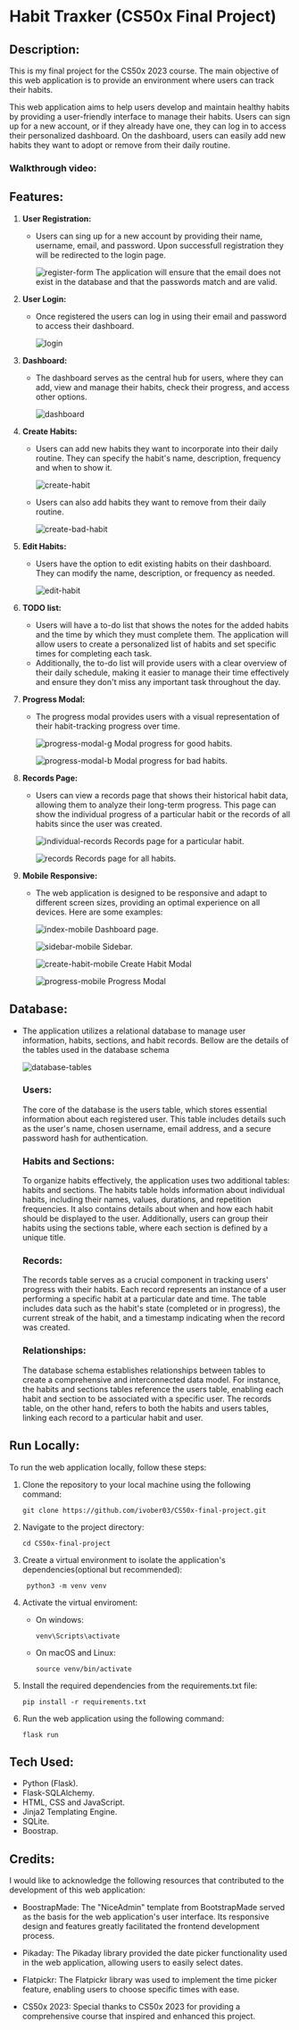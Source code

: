 # Habit Traxker (CS50x Final Project)

## Description:

This is my final project for the CS50x 2023 course. The main objective of this web application is to provide an environment where users can track their habits. 

This web application aims to help users develop and maintain healthy habits by providing a user-friendly interface to manage their habits. Users can sign up for a new account, or if they already have one, they can log in to access their personalized dashboard. On the dashboard, users can easily add new habits they want to adopt or remove from their daily routine.

### Walkthrough video: 

## Features:

  1. **User Registration:**
      - Users can sing up for a new account by providing their name, username, email, and password. Upon successfull registration they will be redirected to the login page.

        ![register-form](https://github.com/ivober03/CS50x-final-project/assets/125988184/4f0d7133-996a-4f78-98b3-d910546320e9)
        The application will ensure that the email does not exist in the database and that the passwords match and are valid.
                
 
  2. **User Login:**
      - Once registered the users can log in using their email and password to access their dashboard.

        ![login](https://github.com/ivober03/CS50x-final-project/assets/125988184/1515fb24-bc15-4f92-b555-13215cb040b1)

  
  3. **Dashboard:**
      - The dashboard serves as the central hub for users, where they can add, view and manage their habits, check their progress, and access other options.

        ![dashboard](https://github.com/ivober03/CS50x-final-project/assets/125988184/893ea7f7-abfb-467b-a139-722c9b0a978b)

  
  4. **Create Habits:**
      - Users can add new habits they want to incorporate into their daily routine. They can specify the habit's name, description, frequency and when to show it.

        ![create-habit](https://github.com/ivober03/CS50x-final-project/assets/125988184/22e8b089-b410-4e91-b6b7-5f0609e9ac6a)
        
      - Users can also add habits they want to remove from their daily routine.

        ![create-bad-habit](https://github.com/ivober03/CS50x-final-project/assets/125988184/dc661540-de5e-4e0d-9413-68d34958aea0)

  
  5. **Edit Habits:**
      - Users have the option to edit existing habits on their dashboard. They can modify the name, description, or frequency as needed.

        ![edit-habit](https://github.com/ivober03/CS50x-final-project/assets/125988184/a663c03a-b721-4dbf-a4d0-8b8eeaed0958)

 
  6. **TODO list:**
      - Users will have a to-do list that shows the notes for the added habits and the time by which they must complete them. The application will allow users to create a               personalized list of habits and set specific times for completing each task.
      - Additionally, the to-do list will provide users with a clear overview of their daily schedule, making it easier to manage their time effectively and ensure they don't           miss any important task throughout the day.
  
  7. **Progress Modal:**
      - The progress modal provides users with a visual representation of their habit-tracking progress over time.

        ![progress-modal-g](https://github.com/ivober03/CS50x-final-project/assets/125988184/fe0aabf7-7c88-4af1-820d-61dafa750a25)
        Modal progress for good habits.
        
         ![progress-modal-b](https://github.com/ivober03/CS50x-final-project/assets/125988184/1b66c99d-cdfb-445f-8d3a-603777038520)
        Modal progress for bad habits.

  
  8. **Records Page:**
      - Users can view a records page that shows their historical habit data, allowing them to analyze their long-term progress. This page can show the individual progress of          a particular habit or the records of all habits since the user was created.
     
        ![individual-records](https://github.com/ivober03/CS50x-final-project/assets/125988184/619fae8c-9ef9-4838-8306-a0c417d4b0fe)
        Records page for a particular habit.
      
        ![records](https://github.com/ivober03/CS50x-final-project/assets/125988184/68d0d005-a026-4c6a-983f-32235f941ec2)
        Records page for all habits.

        
  9. **Mobile Responsive:**
      - The web application is designed to be responsive and adapt to different screen sizes, providing an optimal experience on all devices. Here are some examples:
        
        ![index-mobile](https://github.com/ivober03/CS50x-final-project/assets/125988184/37356cc7-744d-404d-8503-5c98b275acaa)
        Dashboard page.
        
        ![sidebar-mobile](https://github.com/ivober03/CS50x-final-project/assets/125988184/344c93ac-31e3-4eb6-b0bc-7502ce0a70e7)
        Sidebar.
        
        ![create-habit-mobile](https://github.com/ivober03/CS50x-final-project/assets/125988184/e464a782-d086-43a8-8f13-a148861c7a27)
        Create Habit Modal
        
        ![progress-mobile](https://github.com/ivober03/CS50x-final-project/assets/125988184/8fb3e3fd-12c8-4776-b28c-f658cd5f98c4)
        Progress Modal

  
## Database:
  - The application utilizes a relational database to manage user information, habits, sections, and habit records. Bellow are the details of the tables used in the database       schema
    
    ![database-tables](https://github.com/ivober03/CS50x-final-project/assets/125988184/1fb55281-6533-4089-bfa7-41d644032f79)

    ### Users:
    
    The core of the database is the users table, which stores essential information about each registered user. This table includes details such as the user's name,                chosen username, email address, and a secure password hash for authentication.


    ### Habits and Sections:
    
    To organize habits effectively, the application uses two additional tables: habits and sections. The habits table holds information about individual habits, including          their names, values, durations, and repetition frequencies. It also contains details about when and how each habit should be displayed to the user. Additionally, users         can group their habits using the sections table, where each section is defined by a unique title.


    ### Records:
    
    The records table serves as a crucial component in tracking users' progress with their habits. Each record represents an instance of a user performing a specific habit at      a particular date and time. The table includes data such as the habit's state (completed or in progress), the current streak of the habit, and a timestamp indicating when      the record was created.


    ### Relationships:

    The database schema establishes relationships between tables to create a comprehensive and interconnected data model. For instance, the habits and sections tables              reference the users table, enabling each habit and section to be associated with a specific user. The records table, on the other hand, refers to both the habits and           users tables, linking each record to a particular habit and user.
   

## Run Locally:

To run the web application locally, follow these steps: 

  1. Clone the repository to your local machine using the following command:

      ```console
      git clone https://github.com/ivober03/CS50x-final-project.git
      ```

  2. Navigate to the project directory:
     
      ```console
      cd CS50x-final-project
      ```

  3. Create a virtual environment to isolate the application's dependencies(optional but recommended):

     ```console
      python3 -m venv venv
      ```

  4. Activate the virtual enviroment:

     - On windows: 

       ```console
       venv\Scripts\activate
       ```
     - On macOS and Linux:

       ```console
       source venv/bin/activate
       ```

  5. Install the required dependencies from the requirements.txt file:

       ```console
       pip install -r requirements.txt
       ```

  6. Run the web application using the following command:
   
       ```console
       flask run
       ``` 

## Tech Used:

  - Python (Flask).
  - Flask-SQLAlchemy.
  - HTML, CSS and JavaScript.
  - Jinja2 Templating Engine.
  - SQLite.
  - Boostrap.
    
## Credits:

I would like to acknowledge the following resources that contributed to the development of this web application:

  - BoostrapMade: The "NiceAdmin" template from BootstrapMade served as the basis for the web application's user interface. Its responsive design and features greatly              facilitated the frontend development process.
  
  - Pikaday: The Pikaday library provided the date picker functionality used in the web application, allowing users to easily select dates.

  - Flatpickr: The Flatpickr library was used to implement the time picker feature, enabling users to choose specific times with ease.

  - CS50x 2023: Special thanks to CS50x 2023 for providing a comprehensive course that inspired and enhanced this project.


